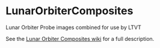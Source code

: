 # LunarOrbiterComposites

Lunar Orbiter Probe images combined for use by LTVT

See the [Lunar Orbiter Composites wiki](https://github.com/fermigas/LunarOrbiterComposites/wiki) for a full description.  
